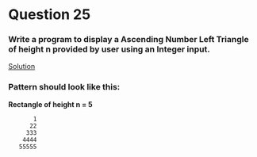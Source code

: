# Question 25

### Write a program to display a Ascending Number Left Triangle of height **n** provided by user using an Integer input.

[Solution](/techgig/pattern_25/asc_num_left_triangle.java)

### Pattern should look like this:

**Rectangle of height n = 5**
```
       1
      22
     333
    4444
   55555
```